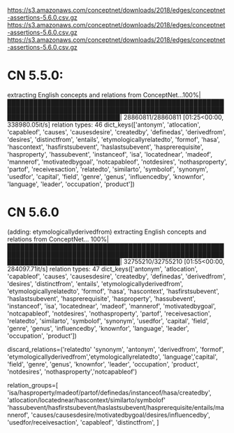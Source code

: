 
https://s3.amazonaws.com/conceptnet/downloads/2018/edges/conceptnet-assertions-5.6.0.csv.gz
https://s3.amazonaws.com/conceptnet/downloads/2018/edges/conceptnet-assertions-5.6.0.csv.gz
https://s3.amazonaws.com/conceptnet/downloads/2018/edges/conceptnet-assertions-5.6.0.csv.gz

# CN 5.5.0: 
extracting English concepts and relations from ConceptNet...100%|██████████████████████████████████████████████████████████████████████████████████████████████████████████████████████████████| 28860811/28860811 [01:25<00:00, 338980.05it/s]
relation types: 46
dict_keys(['antonym', 'atlocation', 'capableof', 'causes', 'causesdesire', 'createdby', 'definedas', 'derivedfrom', 'desires', 'distinctfrom', 'entails', 'etymologicallyrelatedto', 'formof', 'hasa', 'hascontext', 'hasfirstsubevent', 'haslastsubevent', 'hasprerequisite', 'hasproperty', 'hassubevent', 'instanceof', 'isa', 'locatednear', 'madeof', 'mannerof', 'motivatedbygoal', 'notcapableof', 'notdesires', 'nothasproperty', 'partof', 'receivesaction', 'relatedto', 'similarto', 'symbolof', 'synonym', 'usedfor', 'capital', 'field', 'genre', 'genus', 'influencedby', 'knownfor', 'language', 'leader', 'occupation', 'product'])


# CN 5.6.0 
(adding: etymologicallyderivedfrom)
extracting English concepts and relations from ConceptNet...
100%|██████████████████████████████████████████████████████████████████████████████████████████████████████████████████████████████| 32755210/32755210 [01:55<00:00, 284097.71it/s]
relation types: 47
dict_keys(['antonym', 'atlocation', 'capableof', 'causes', 'causesdesire', 'createdby', 'definedas', 'derivedfrom', 'desires', 'distinctfrom', 'entails', 'etymologicallyderivedfrom', 'etymologicallyrelatedto', 'formof', 'hasa', 'hascontext', 'hasfirstsubevent', 'haslastsubevent', 'hasprerequisite', 'hasproperty', 'hassubevent', 'instanceof', 'isa', 'locatednear', 'madeof', 'mannerof', 'motivatedbygoal', 'notcapableof', 'notdesires', 'nothasproperty', 'partof', 'receivesaction', 'relatedto', 'similarto', 'symbolof', 'synonym', 'usedfor', 'capital', 'field', 'genre', 'genus', 'influencedby', 'knownfor', 'language', 'leader', 'occupation', 'product'])

discard_relations=('relatedto' 'synonym', 'antonym', 'derivedfrom', 'formof', 'etymologicallyderivedfrom','etymologicallyrelatedto', 'language','capital', 'field', 'genre', 'genus', 'knownfor', 'leader', 'occupation', 'product', 'notdesires', 'nothasproperty','notcapableof')

relation_groups=[
    'isa/hasproperty/madeof/partof/definedas/instanceof/hasa/createdby',
    'atlocation/locatednear/hascontext/similarto/symbolof'
    'hassubevent/hasfirstsubevent/haslastsubevent/hasprerequisite/entails/mannerof',
    'causes/causesdesire/motivatedbygoal/desires/influencedby',
    'usedfor/receivesaction',
    'capableof',
    'distinctfrom',
]
